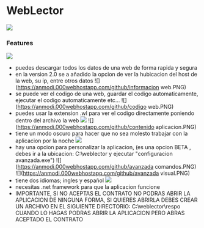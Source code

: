 # WebLector
![](https://anmodi.000webhostapp.com/image3.png)
### Features

![](https://anmodi.000webhostapp.com/github/menu.PNG)
- puedes descargar todos los datos de una web de forma rapida y segura
- en la version 2.0 se a añadido la opcion de ver la hubicacion del host de la web, su ip, entre otros datos
![](https://anmodi.000webhostapp.com/github/informacion web.PNG)
- se puede ver el codigo de una web, guardar el codigo automaticamente, ejecutar el codigo automaticamente etc...
![](https://anmodi.000webhostapp.com/github/codigo web.PNG)
- puedes usar la extension .wl para ver el codigo directamente poniendo dentro del archivo la web
![](https://anmodi.000webhostapp.com/github/aplicacion.PNG)
![](https://anmodi.000webhostapp.com/github/contenido aplicacion.PNG)
- tiene un modo oscuro para hacer que no sea molesto trabajar con la aplicacion por la noche
![](https://anmodi.000webhostapp.com/github/oscuro.PNG)
- hay una opcion para personalizar la aplicacion, (es una opcion BETA , debes ir a la ubicacion: C:\weblector y ejecutar "configuracion avanzada.exe")
![](https://anmodi.000webhostapp.com/github/avanzada comandos.PNG)
![](https://anmodi.000webhostapp.com/github/avanzada visual.PNG)
- tiene dos idiomas; ingles y español
![](https://anmodi.000webhostapp.com/github/idioma.PNG)
- necesitas .net framework para que la aplicacion funcione
- IMPORTANTE, SI NO ACEPTAS EL CONTRATO NO PODRAS ABRIR LA APLICACION DE NINGUNA FORMA, SI QUIERES ABRIRLA DEBES CREAR UN ARCHIVO EN EL SIGUIENTE DIRECTORIO: C:\weblector\respo
CUANDO LO HAGAS PODRAS ABRIR LA APLICACION PERO ABRAS ACEPTADO EL CONTRATO
